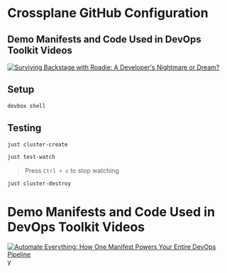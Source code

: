 # Crossplane GitHub Configuration

## Demo Manifests and Code Used in DevOps Toolkit Videos

[![Surviving Backstage with Roadie: A Developer's Nightmare or Dream?](https://img.youtube.com/vi/LIhnicLyzsk/0.jpg)](https://youtu.be/LIhnicLyzsk)

## Setup

```sh
devbox shell
```

## Testing

```sh
just cluster-create

just test-watch
```

> Press `Ctrl + c` to stop watching
```sh
just cluster-destroy
```

# Demo Manifests and Code Used in DevOps Toolkit Videos

[![Automate Everything: How One Manifest Powers Your Entire DevOps Pipeline](https://img.youtube.com/vi/IEgXJEkjBZ0/0.jpg)](https://youtu.be/IEgXJEkjBZ0)y
